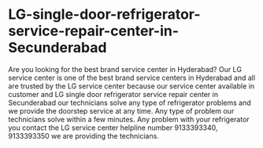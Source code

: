 # LG-single-door-refrigerator-service-repair-center-in-Secunderabad
 Are you looking for the best brand service center in Hyderabad? Our LG service center is one of the best brand service centers  in Hyderabad and all are trusted by the LG service center because our service center available in customer and LG single door refrigerator service repair center in Secunderabad our technicians solve any type of refrigerator problems and we provide the doorstep service at any time. Any type of problem our technicians solve within a few minutes. Any problem with your refrigerator you contact the LG service center helpline number 9133393340, 9133393350 we are providing the technicians.  
